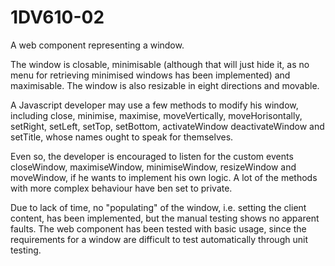 # 1DV610-02
A web component representing a window.

The window is closable, minimisable (although that will just hide it, as no menu for retrieving minimised windows has been implemented) and maximisable. The window is also resizable in eight directions and movable.

A Javascript developer may use a few methods to modify his window, including close, minimise, maximise, moveVertically, moveHorisontally, setRight, setLeft, setTop, setBottom, activateWindow deactivateWindow and setTitle, whose names ought to speak for themselves.

Even so, the developer is encouraged to listen for the custom events closeWindow, maximiseWindow, minimiseWindow, resizeWindow and moveWindow, if he wants to implement his own logic. A lot of the methods with more complex behaviour have ben set to private.

Due to lack of time, no "populating" of the window, i.e. setting the client content, has been implemented, but the manual testing shows no apparent faults. The web component has been tested with basic usage, since the requirements for a window are difficult to test automatically through unit testing.